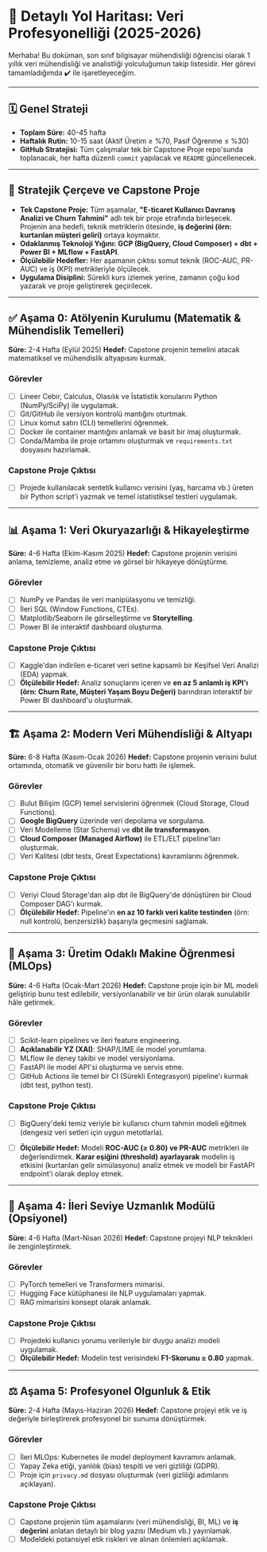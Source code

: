 # 📘 Detaylı Yol Haritası: Veri Profesyonelliği (2025-2026)

Merhaba! Bu doküman, son sınıf bilgisayar mühendisliği öğrencisi olarak 1 yıllık veri mühendisliği ve analistliği yolculuğumun takip listesidir. Her görevi tamamladığımda ✔️ ile işaretleyeceğim.

---

## 🗓️ Genel Strateji
- **Toplam Süre:** 40-45 hafta
- **Haftalık Rutin:** 10-15 saat (Aktif Üretim ≥ %70, Pasif Öğrenme ≤ %30)
- **GitHub Stratejisi:** Tüm çalışmalar tek bir Capstone Proje repo'sunda toplanacak, her hafta düzenli `commit` yapılacak ve `README` güncellenecek.

---

## 🎯 Stratejik Çerçeve ve Capstone Proje
- **Tek Capstone Proje:** Tüm aşamalar, **"E-ticaret Kullanıcı Davranış Analizi ve Churn Tahmini"** adlı tek bir proje etrafında birleşecek. Projenin ana hedefi, teknik metriklerin ötesinde, **iş değerini (örn: kurtarılan müşteri geliri)** ortaya koymaktır.
- **Odaklanmış Teknoloji Yığını:** **GCP (BigQuery, Cloud Composer) + dbt + Power BI + MLflow + FastAPI**.
- **Ölçülebilir Hedefler:** Her aşamanın çıktısı somut teknik (ROC-AUC, PR-AUC) ve iş (KPI) metrikleriyle ölçülecek.
- **Uygulama Disiplini:** Sürekli kurs izlemek yerine, zamanın çoğu kod yazarak ve proje geliştirerek geçirilecek.

---

## ✅ Aşama 0: Atölyenin Kurulumu (Matematik & Mühendislik Temelleri)
**Süre:** 2-4 Hafta (Eylül 2025)
**Hedef:** Capstone projenin temelini atacak matematiksel ve mühendislik altyapısını kurmak.

### Görevler
- [ ] Lineer Cebir, Calculus, Olasılık ve İstatistik konularını Python (NumPy/SciPy) ile uygulamak.
- [ ] Git/GitHub ile versiyon kontrolü mantığını oturtmak.
- [ ] Linux komut satırı (CLI) temellerini öğrenmek.
- [ ] Docker ile container mantığını anlamak ve basit bir imaj oluşturmak.
- [ ] Conda/Mamba ile proje ortamını oluşturmak ve `requirements.txt` dosyasını hazırlamak.
### Capstone Proje Çıktısı
- [ ] Projede kullanılacak sentetik kullanıcı verisini (yaş, harcama vb.) üreten bir Python script'i yazmak ve temel istatistiksel testleri uygulamak.

---

## 📊 Aşama 1: Veri Okuryazarlığı & Hikayeleştirme
**Süre:** 4-6 Hafta (Ekim-Kasım 2025)
**Hedef:** Capstone projenin verisini anlama, temizleme, analiz etme ve görsel bir hikayeye dönüştürme.

### Görevler
- [ ] NumPy ve Pandas ile veri manipülasyonu ve temizliği.
- [ ] İleri SQL (Window Functions, CTEs).
- [ ] Matplotlib/Seaborn ile görselleştirme ve **Storytelling**.
- [ ] Power BI ile interaktif dashboard oluşturma.
### Capstone Proje Çıktısı
- [ ] Kaggle'dan indirilen e-ticaret veri setine kapsamlı bir Keşifsel Veri Analizi (EDA) yapmak.
- [ ] **Ölçülebilir Hedef:** Analiz sonuçlarını içeren ve **en az 5 anlamlı iş KPI'ı (örn: Churn Rate, Müşteri Yaşam Boyu Değeri)** barındıran interaktif bir Power BI dashboard'u oluşturmak.

---

## 🏗️ Aşama 2: Modern Veri Mühendisliği & Altyapı
**Süre:** 6-8 Hafta (Kasım-Ocak 2026)
**Hedef:** Capstone projenin verisini bulut ortamında, otomatik ve güvenilir bir boru hattı ile işlemek.

### Görevler
- [ ] Bulut Bilişim (GCP) temel servislerini öğrenmek (Cloud Storage, Cloud Functions).
- [ ] **Google BigQuery** üzerinde veri depolama ve sorgulama.
- [ ] Veri Modelleme (Star Schema) ve **dbt ile transformasyon**.
- [ ] **Cloud Composer (Managed Airflow)** ile ETL/ELT pipeline'ları oluşturmak.
- [ ] Veri Kalitesi (dbt tests, Great Expectations) kavramlarını öğrenmek.
### Capstone Proje Çıktısı
- [ ] Veriyi Cloud Storage'dan alıp dbt ile BigQuery'de dönüştüren bir Cloud Composer DAG'ı kurmak.
- [ ] **Ölçülebilir Hedef:** Pipeline'ın **en az 10 farklı veri kalite testinden** (örn: null kontrolü, benzersizlik) başarıyla geçmesini sağlamak.

---

## 🤖 Aşama 3: Üretim Odaklı Makine Öğrenmesi (MLOps)
**Süre:** 4-6 Hafta (Ocak-Mart 2026)
**Hedef:** Capstone proje için bir ML modeli geliştirip bunu test edilebilir, versiyonlanabilir ve bir ürün olarak sunulabilir hâle getirmek.

### Görevler
- [ ] Scikit-learn pipelines ve ileri feature engineering.
- [ ] **Açıklanabilir YZ (XAI)**: SHAP/LIME ile model yorumlama.
- [ ] MLflow ile deney takibi ve model versiyonlama.
- [ ] FastAPI ile model API'si oluşturma ve servis etme.
- [ ] GitHub Actions ile temel bir CI (Sürekli Entegrasyon) pipeline'ı kurmak (dbt test, python test).
### Capstone Proje Çıktısı
- [ ] BigQuery'deki temiz veriyle bir kullanıcı churn tahmin modeli eğitmek (dengesiz veri setleri için uygun metotlarla).
- [ ] **Ölçülebilir Hedef:** Modeli **ROC-AUC (≥ 0.80) ve PR-AUC** metrikleri ile değerlendirmek. **Karar eşiğini (threshold) ayarlayarak** modelin iş etkisini (kurtarılan gelir simülasyonu) analiz etmek ve modeli bir FastAPI endpoint'i olarak deploy etmek.


---

## 🧠 Aşama 4: İleri Seviye Uzmanlık Modülü (Opsiyonel)
**Süre:** 4-6 Hafta (Mart-Nisan 2026)
**Hedef:** Capstone projeyi NLP teknikleri ile zenginleştirmek.

### Görevler
- [ ] PyTorch temelleri ve Transformers mimarisi.
- [ ] Hugging Face kütüphanesi ile NLP uygulamaları yapmak.
- [ ] RAG mimarisini konsept olarak anlamak.
### Capstone Proje Çıktısı
- [ ] Projedeki kullanıcı yorumu verileriyle bir duygu analizi modeli uygulamak.
- [ ] **Ölçülebilir Hedef:** Modelin test verisindeki **F1-Skorunu ≥ 0.80** yapmak.

---

## ⚖️ Aşama 5: Profesyonel Olgunluk & Etik
**Süre:** 2-4 Hafta (Mayıs-Haziran 2026)
**Hedef:** Capstone projeyi etik ve iş değeriyle birleştirerek profesyonel bir sunuma dönüştürmek.

### Görevler
- [ ] İleri MLOps: Kubernetes ile model deployment kavramını anlamak.
- [ ] Yapay Zeka etiği, yanlılık (bias) tespiti ve veri gizliliği (GDPR).
- [ ] Proje için `privacy.md` dosyası oluşturmak (veri gizliliği adımlarını açıklayan).
### Capstone Proje Çıktısı
- [ ] Capstone projenin tüm aşamalarını (veri mühendisliği, BI, ML) ve **iş değerini** anlatan detaylı bir blog yazısı (Medium vb.) yayınlamak.
- [ ] Modeldeki potansiyel etik riskleri ve alınan önlemleri açıklamak.
